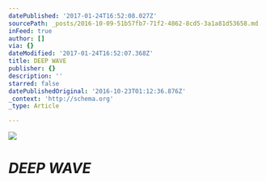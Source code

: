 ```yaml
---
datePublished: '2017-01-24T16:52:08.027Z'
sourcePath: _posts/2016-10-09-51b57fb7-71f2-4862-8cd5-3a1a81d53658.md
inFeed: true
author: []
via: {}
dateModified: '2017-01-24T16:52:07.368Z'
title: DEEP WAVE
publisher: {}
description: ''
starred: false
datePublishedOriginal: '2016-10-23T01:12:36.876Z'
_context: 'http://schema.org'
_type: Article

---
```

![](https://the-grid-user-content.s3-us-west-2.amazonaws.com/5b983d25-6bf9-4e65-a0e2-f3d23659f50e.jpg)

# _**DEEP WAVE**_